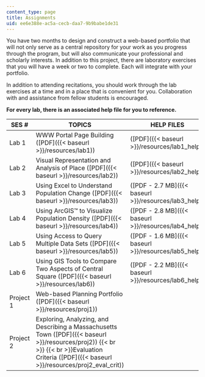 ```yaml
---
content_type: page
title: Assignments
uid: ee6e388e-ac5a-cecb-daa7-9b9babe1de31
---
```


You have two months to design and construct a web-based portfolio that will not only serve as a central repository for your work as you progress through the program, but will also communicate your professional and scholarly interests. In addition to this project, there are laboratory exercises that you will have a week or two to complete. Each will integrate with your portfolio.

In addition to attending recitations, you should work through the lab exercises at a time and in a place that is convenient for you. Collaboration with and assistance from fellow students is encouraged.

**For every lab, there is an associated help file for you to reference.**

| SES # | TOPICS | HELP FILES |
| --- | --- | --- |
| Lab 1 | WWW Portal Page Building ([PDF]({{< baseurl >}}/resources/lab1)) | ([PDF]({{< baseurl >}}/resources/lab1_help)) |
| Lab 2 | Visual Representation and Analysis of Place ([PDF]({{< baseurl >}}/resources/lab2)) | ([PDF]({{< baseurl >}}/resources/lab2_help)) |
| Lab 3 | Using Excel to Understand Population Change ([PDF]({{< baseurl >}}/resources/lab3)) | ([PDF - 2.7 MB]({{< baseurl >}}/resources/lab3_help)) |
| Lab 4 | Using ArcGIS™ to Visualize Population Density ([PDF]({{< baseurl >}}/resources/lab4)) | ([PDF - 2.8 MB]({{< baseurl >}}/resources/lab4_help)) |
| Lab 5 | Using Access to Query Multiple Data Sets ([PDF]({{< baseurl >}}/resources/lab5)) | ([PDF - 1.6 MB]({{< baseurl >}}/resources/lab5_help)) |
| Lab 6 | Using GIS Tools to Compare Two Aspects of Central Square ([PDF]({{< baseurl >}}/resources/lab6)) | ([PDF - 2.2 MB]({{< baseurl >}}/resources/lab6_help)) |
| Project 1 | Web-based Planning Portfolio ([PDF]({{< baseurl >}}/resources/proj1)) | &nbsp; |
| Project 2 | Exploring, Analyzing, and Describing a Massachusetts Town ([PDF]({{< baseurl >}}/resources/proj2))  {{< br >}}  {{< br >}}Evaluation Criteria ([PDF]({{< baseurl >}}/resources/proj2_eval_crit)) |
